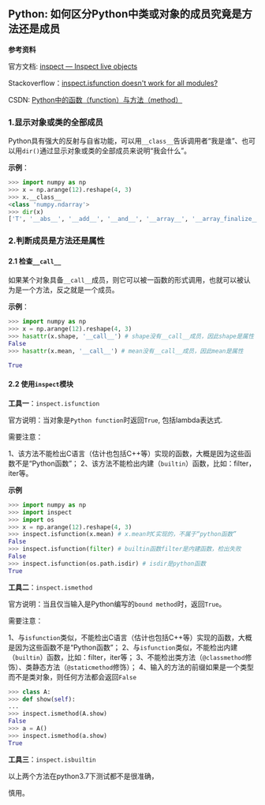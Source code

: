 ## Python: 如何区分Python中类或对象的成员究竟是方法还是成员

**参考资料**

官方文档: [inspect — Inspect live objects](https://docs.python.org/3/library/inspect.html)

Stackoverflow：[inspect.isfunction doesn't work for all modules?](https://stackoverflow.com/questions/22428910/inspect-isfunction-doesnt-work-for-all-modules)

CSDN: [Python中的函数（function）与方法（method）](https://blog.csdn.net/qq_44614026/article/details/108610467)

### 1.显示对象或类的全部成员

Python具有强大的反射与自省功能，可以用`__class__`告诉调用者“我是谁”、也可以用`dir()`通过显示对象或类的全部成员来说明“我会什么”。

**示例**：


```python
>>> import numpy as np
>>> x = np.arange(12).reshape(4, 3)
>>> x.__class__
<class 'numpy.ndarray'>
>>> dir(x)
['T', '__abs__', '__add__', '__and__', '__array__', '__array_finalize__', '__array_function__', '__array_interface__', '__array_prepare__', '__array_priority__', '__array_struct__', '__array_ufunc__', '__array_wrap__', '__bool__', '__class__', '__complex__', '__contains__', '__copy__', '__deepcopy__', '__delattr__', '__delitem__', '__dir__', '__divmod__', '__doc__', '__eq__', '__float__', '__floordiv__', '__format__', '__ge__', '__getattribute__', '__getitem__', '__gt__', '__hash__', '__iadd__', '__iand__', '__ifloordiv__', '__ilshift__', '__imatmul__', '__imod__', '__imul__', '__index__', '__init__', '__init_subclass__', '__int__', '__invert__', '__ior__', '__ipow__', '__irshift__', '__isub__', '__iter__', '__itruediv__', '__ixor__', '__le__', '__len__', '__lshift__', '__lt__', '__matmul__', '__mod__', '__mul__', '__ne__', '__neg__', '__new__', '__or__', '__pos__', '__pow__', '__radd__', '__rand__', '__rdivmod__', '__reduce__', '__reduce_ex__', '__repr__', '__rfloordiv__', '__rlshift__', '__rmatmul__', '__rmod__', '__rmul__', '__ror__', '__rpow__', '__rrshift__', '__rshift__', '__rsub__', '__rtruediv__', '__rxor__', '__setattr__', '__setitem__', '__setstate__', '__sizeof__', '__str__', '__sub__', '__subclasshook__', '__truediv__', '__xor__', 'all', 'any', 'argmax', 'argmin', 'argpartition', 'argsort', 'astype', 'base', 'byteswap', 'choose', 'clip', 'compress', 'conj', 'conjugate', 'copy', 'ctypes', 'cumprod', 'cumsum', 'data', 'diagonal', 'dot', 'dtype', 'dump', 'dumps', 'fill', 'flags', 'flat', 'flatten', 'getfield', 'imag', 'item', 'itemset', 'itemsize', 'max', 'mean', 'min', 'nbytes', 'ndim', 'newbyteorder', 'nonzero', 'partition', 'prod', 'ptp', 'put', 'ravel', 'real', 'repeat', 'reshape', 'resize', 'round', 'searchsorted', 'setfield', 'setflags', 'shape', 'size', 'sort', 'squeeze', 'std', 'strides', 'sum', 'swapaxes', 'take', 'tobytes', 'tofile', 'tolist', 'tostring', 'trace', 'transpose', 'var', 'view']
```

### 2.判断成员是方法还是属性

#### 2.1 检查`__call__`

如果某个对象具备`__call__`成员，则它可以被一函数的形式调用，也就可以被认为是一个方法，反之就是一个成员。

**示例**：

```python
>>> import numpy as np
>>> x = np.arange(12).reshape(4, 3)
>>> hasattr(x.shape, '__call__') # shape没有__call__成员，因此shape是属性
False
>>> hasattr(x.mean, '__call__') # mean没有__call__成员，因此mean是属性

True
```

#### 2.2 使用`inspect`模块

**工具一**：`inspect.isfunction`

官方说明：当对象是`Python function`时返回`True`, 包括lambda表达式.

需要注意：

1、该方法不能检出C语言（估计也包括C++等）实现的函数，大概是因为这些函数不是“Python函数”；
2、该方法不能检出内建（`builtin`）函数，比如：filter，iter等。

**示例**

```python
>>> import numpy as np
>>> import inspect
>>> import os
>>> x = np.arange(12).reshape(4, 3)
>>> inspect.isfunction(x.mean) # x.mean时C实现的，不属于“python函数”
False
>>> inspect.isfunction(filter) # builtin函数filter是内建函数，检出失败
False
>>> inspect.isfunction(os.path.isdir) # isdir是python函数
True
```

**工具二**：`inspect.ismethod`

官方说明：当且仅当输入是Python编写的`bound method`时，返回`True`。

需要注意：

1、与`isfunction`类似，不能检出C语言（估计也包括C++等）实现的函数，大概是因为这些函数不是“Python函数”；
2、与`isfunction`类似，不能检出内建（`builtin`）函数，比如：filter，iter等；
3、不能检出类方法（`@classmethod`修饰）、类静态方法（`@staticmethod`修饰）；
4、输入的方法的前缀如果是一个类型而不是类对象，则任何方法都会返回`False`

```python
>>> class A:
>>> def show(self):
...
>>> inspect.ismethod(A.show)
False
>>> a = A()
>>> inspect.ismethod(a.show)
True
```


**工具三**：`inspect.isbuiltin`



以上两个方法在python3.7下测试都不是很准确，

慎用。


